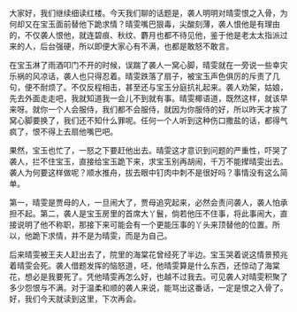 
大家好，我们继续细读红楼。今天我们聊的话题是，袭人明明对晴雯恨之入骨，为何却又在宝玉面前替他下跪求情？晴雯嘴巴狠毒，尖酸刻薄，袭人恨他是有理由的，不仅袭人恨他，就连碧痕、秋纹、麝月也都不待见他，鉴于他是老太太指派过来的人，后台强硬，所以即便大家心有不满，也都是敢怒不敢言。

在宝玉淋了雨酒叩门不开的时候，误踹了袭人一窝心脚，晴雯就在一旁说一些幸灾乐祸的风凉话，袭人也只得忍着。晴雯跌落了扇子，被宝玉声色俱厉的斥责了几句，便不耐烦了。不仅反程相击，甚至还与宝玉分庭抗礼起来。袭人劝架，姑娘，先去外面走走吧，我就知道我一会儿不到就有事。晴雯椰语道，既然这样，就该早来呀。就你一个人会服侍，我们都不会服侍，就因为你服侍的好，所以昨天才挨了窝心脚要换了，我们还不知什么罪呢。任何一个人听到这种伤口撒盐的话，都得气疯了，恨不得上去扇他嘴巴吧。

果然，宝玉也忙了，一怒之下要赶他出去。晴雯这才意识到问题的严重性，吓哭了袭人，拦不住宝玉，直接给宝玉跪下来，求宝玉别再胡闹，千万不能撵晴雯出去。袭人为何要这样做呢？顺水推舟，拔去眼中钉肉中刺不是很好吗？事情没有这么简单。

第一，晴雯是贾母的人，一旦闹大了，贾母追究起来，必然会责问袭人，袭人怕承担不起。第二，袭人是宝玉房里的首席大丫鬟，倘若他压不住事，将此事闹大，直接说明了他不称职，那接下来可能会有一个更能压事的丫头来顶替他的位置。所以，他跪下求情，并不是为晴雯，而是为自己。

后来晴雯被王夫人赶出去了，院里的海棠花曾经死了半边。宝玉哭着说这情景预兆着晴雯会死。袭人借题发挥的恼怒道，呸，他晴雯算是什么东西，还惊动了海棠花，想必是我要死了。凭他晴雯再怎么好，也越不过我去。可见袭人对晴雯积聚了多少怨恨与不满。对于温柔和顺的袭人来说，能骂出这番话，一定是恨之入骨了。好，我们今天就读到这里，下次再会。


